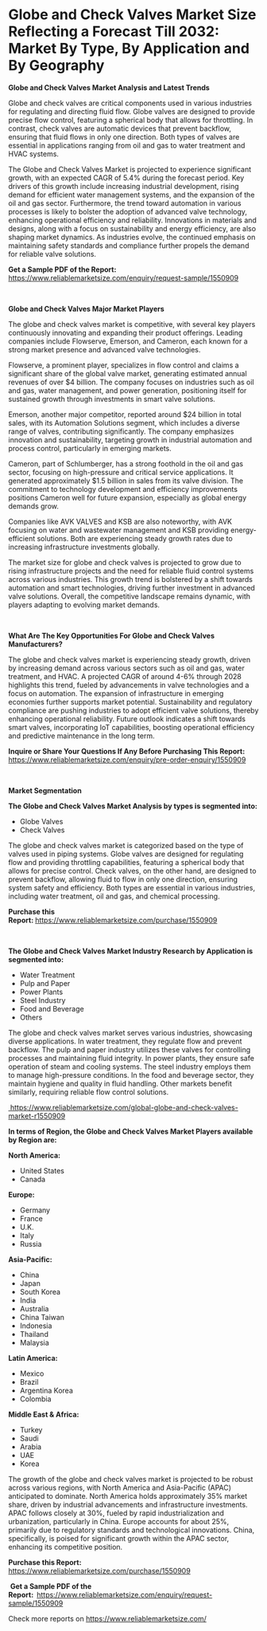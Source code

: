 <p><h1>Globe and Check Valves Market Size Reflecting a Forecast Till 2032: Market By Type, By Application and By Geography</h1></p><p><strong>Globe and Check Valves Market Analysis and Latest Trends</strong></p>
<p><p>Globe and check valves are critical components used in various industries for regulating and directing fluid flow. Globe valves are designed to provide precise flow control, featuring a spherical body that allows for throttling. In contrast, check valves are automatic devices that prevent backflow, ensuring that fluid flows in only one direction. Both types of valves are essential in applications ranging from oil and gas to water treatment and HVAC systems.</p><p>The Globe and Check Valves Market is projected to experience significant growth, with an expected CAGR of 5.4% during the forecast period. Key drivers of this growth include increasing industrial development, rising demand for efficient water management systems, and the expansion of the oil and gas sector. Furthermore, the trend toward automation in various processes is likely to bolster the adoption of advanced valve technology, enhancing operational efficiency and reliability. Innovations in materials and designs, along with a focus on sustainability and energy efficiency, are also shaping market dynamics. As industries evolve, the continued emphasis on maintaining safety standards and compliance further propels the demand for reliable valve solutions.</p></p>
<p><strong>Get a Sample PDF of the Report:&nbsp;</strong> <a href="https://www.reliablemarketsize.com/enquiry/request-sample/1550909?utm_campaign=2295&utm_medium=2&utm_source=Github&utm_content=ia&utm_term=16022025&utm_id=globe-and-check-valves">https://www.reliablemarketsize.com/enquiry/request-sample/1550909</a></p>
<p>&nbsp;</p>
<p><strong>Globe and Check Valves Major Market Players</strong></p>
<p><p>The globe and check valves market is competitive, with several key players continuously innovating and expanding their product offerings. Leading companies include Flowserve, Emerson, and Cameron, each known for a strong market presence and advanced valve technologies. </p><p>Flowserve, a prominent player, specializes in flow control and claims a significant share of the global valve market, generating estimated annual revenues of over $4 billion. The company focuses on industries such as oil and gas, water management, and power generation, positioning itself for sustained growth through investments in smart valve solutions.</p><p>Emerson, another major competitor, reported around $24 billion in total sales, with its Automation Solutions segment, which includes a diverse range of valves, contributing significantly. The company emphasizes innovation and sustainability, targeting growth in industrial automation and process control, particularly in emerging markets.</p><p>Cameron, part of Schlumberger, has a strong foothold in the oil and gas sector, focusing on high-pressure and critical service applications. It generated approximately $1.5 billion in sales from its valve division. The commitment to technology development and efficiency improvements positions Cameron well for future expansion, especially as global energy demands grow.</p><p>Companies like AVK VALVES and KSB are also noteworthy, with AVK focusing on water and wastewater management and KSB providing energy-efficient solutions. Both are experiencing steady growth rates due to increasing infrastructure investments globally.</p><p>The market size for globe and check valves is projected to grow due to rising infrastructure projects and the need for reliable fluid control systems across various industries. This growth trend is bolstered by a shift towards automation and smart technologies, driving further investment in advanced valve solutions. Overall, the competitive landscape remains dynamic, with players adapting to evolving market demands.</p></p>
<p>&nbsp;</p>
<p><strong>What Are The Key Opportunities For Globe and Check Valves Manufacturers?</strong></p>
<p><p>The globe and check valves market is experiencing steady growth, driven by increasing demand across various sectors such as oil and gas, water treatment, and HVAC. A projected CAGR of around 4-6% through 2028 highlights this trend, fueled by advancements in valve technologies and a focus on automation. The expansion of infrastructure in emerging economies further supports market potential. Sustainability and regulatory compliance are pushing industries to adopt efficient valve solutions, thereby enhancing operational reliability. Future outlook indicates a shift towards smart valves, incorporating IoT capabilities, boosting operational efficiency and predictive maintenance in the long term.</p></p>
<p><strong>Inquire or Share Your Questions If Any Before Purchasing This Report:</strong> <a href="https://www.reliablemarketsize.com/enquiry/pre-order-enquiry/1550909?utm_campaign=2295&utm_medium=2&utm_source=Github&utm_content=ia&utm_term=16022025&utm_id=globe-and-check-valves">https://www.reliablemarketsize.com/enquiry/pre-order-enquiry/1550909</a></p>
<p>&nbsp;</p>
<p><strong>Market Segmentation</strong></p>
<p><strong>The Globe and Check Valves Market Analysis by types is segmented into:</strong></p>
<p><ul><li>Globe Valves</li><li>Check Valves</li></ul></p>
<p><p>The globe and check valves market is categorized based on the type of valves used in piping systems. Globe valves are designed for regulating flow and providing throttling capabilities, featuring a spherical body that allows for precise control. Check valves, on the other hand, are designed to prevent backflow, allowing fluid to flow in only one direction, ensuring system safety and efficiency. Both types are essential in various industries, including water treatment, oil and gas, and chemical processing.</p></p>
<p><strong>Purchase this Report:&nbsp;</strong><a href="https://www.reliablemarketsize.com/purchase/1550909?utm_campaign=2295&utm_medium=2&utm_source=Github&utm_content=ia&utm_term=16022025&utm_id=globe-and-check-valves">https://www.reliablemarketsize.com/purchase/1550909</a></p>
<p>&nbsp;</p>
<p><strong>The Globe and Check Valves Market Industry Research by Application is segmented into:</strong></p>
<p><ul><li>Water Treatment</li><li>Pulp and Paper</li><li>Power Plants</li><li>Steel Industry</li><li>Food and Beverage</li><li>Others</li></ul></p>
<p><p>The globe and check valves market serves various industries, showcasing diverse applications. In water treatment, they regulate flow and prevent backflow. The pulp and paper industry utilizes these valves for controlling processes and maintaining fluid integrity. In power plants, they ensure safe operation of steam and cooling systems. The steel industry employs them to manage high-pressure conditions. In the food and beverage sector, they maintain hygiene and quality in fluid handling. Other markets benefit similarly, requiring reliable flow control solutions.</p></p>
<p><a href="https://www.reliablemarketsize.com/global-globe-and-check-valves-market-r1550909?utm_campaign=2295&utm_medium=2&utm_source=Github&utm_content=ia&utm_term=16022025&utm_id=globe-and-check-valves">&nbsp;https://www.reliablemarketsize.com/global-globe-and-check-valves-market-r1550909</a></p>
<p><strong>In terms of Region, the Globe and Check Valves Market Players available by Region are:</strong></p>
<p>
    <p> <strong> North America: </strong>
        <ul>
            <li>United States</li>
            <li>Canada</li>
        </ul>
        </p> 
    <p> <strong> Europe: </strong>
        <ul>
            <li>Germany</li>
            <li>France</li>
            <li>U.K.</li>
            <li>Italy</li>
            <li>Russia</li>
        </ul>
        </p> 
    <p> <strong> Asia-Pacific: </strong>
        <ul>
            <li>China</li>
            <li>Japan</li>
            <li>South Korea</li>
            <li>India</li>
            <li>Australia</li>
            <li>China Taiwan</li>
            <li>Indonesia</li>
            <li>Thailand</li>
            <li>Malaysia</li>
        </ul>
        </p> 
    <p> <strong> Latin America: </strong>
        <ul>
            <li>Mexico</li>
            <li>Brazil</li>
            <li>Argentina Korea</li>
            <li>Colombia</li>
        </ul>
        </p> 
    <p> <strong> Middle East & Africa: </strong>
        <ul>
            <li>Turkey</li>
            <li>Saudi</li>
            <li>Arabia</li>
            <li>UAE</li>
            <li>Korea</li>
        </ul>
    </p>
    </p>
<p><p>The growth of the globe and check valves market is projected to be robust across various regions, with North America and Asia-Pacific (APAC) anticipated to dominate. North America holds approximately 35% market share, driven by industrial advancements and infrastructure investments. APAC follows closely at 30%, fueled by rapid industrialization and urbanization, particularly in China. Europe accounts for about 25%, primarily due to regulatory standards and technological innovations. China, specifically, is poised for significant growth within the APAC sector, enhancing its competitive position.</p></p>
<p><strong>Purchase this Report: </strong><a href="https://www.reliablemarketsize.com/purchase/1550909?utm_campaign=2295&utm_medium=2&utm_source=Github&utm_content=ia&utm_term=16022025&utm_id=globe-and-check-valves">https://www.reliablemarketsize.com/purchase/1550909</a></p>
<p>&nbsp;<strong>Get a Sample PDF of the Report:&nbsp;&nbsp;</strong><a href="https://www.reliablemarketsize.com/enquiry/request-sample/1550909?utm_campaign=2295&utm_medium=2&utm_source=Github&utm_content=ia&utm_term=16022025&utm_id=globe-and-check-valves">https://www.reliablemarketsize.com/enquiry/request-sample/1550909</a></p>
<p><strong></strong></p>
<p>Check more reports on <a href="https://www.reliablemarketsize.com/?utm_campaign=2295&utm_medium=2&utm_source=Github&utm_content=ia&utm_term=16022025&utm_id=globe-and-check-valves">https://www.reliablemarketsize.com/</a></p>